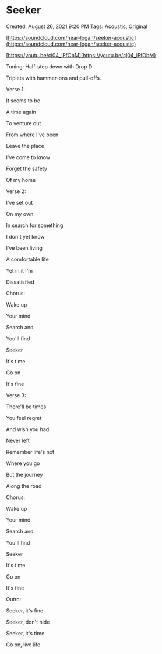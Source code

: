 # Seeker

Created: August 26, 2021 9:20 PM
Tags: Acoustic, Original

[https://soundcloud.com/hear-logan/seeker-acoustic](https://soundcloud.com/hear-logan/seeker-acoustic)

[https://youtu.be/cj04_iFfObM](https://youtu.be/cj04_iFfObM)

Tuning: Half-step down with Drop D

Triplets with hammer-ons and pull-offs. 

Verse 1:

It seems to be

A time again

To venture out

From where I've been

Leave the place

I've come to know

Forget the safety

Of my home

Verse 2:

I've set out

On my own

In search for something

I don't yet know

I've been living

A comfortable life

Yet in it I'm

Dissatisfied

Chorus:

Wake up

Your mind

Search and

You'll find

Seeker

It's time

Go on

It's fine

Verse 3:

There'll be times

You feel regret

And wish you had

Never left

Remember life's not

Where you go

But the journey

Along the road

Chorus:

Wake up

Your mind

Search and

You'll find

Seeker

It's time

Go on

It's fine

Outro:

Seeker, it's fine

Seeker, don't hide

Seeker, it's time

Go on, live life